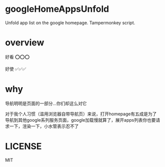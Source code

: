 # googleHomeAppsUnfold
Unfold app list on the google homepage. Tampermonkey script.

# overview
好看 ⭕⭕⭕

好使 ✅✅✅

# why
导航明明是页面的一部分...你们却这么对它

对于我个人习惯（滥用浏览器自带导航页）来说，打开homepage有五成是为了导航到其他google系列服务页面，google加载慢就算了，展开apps列表你也要请求一下，渲染一下，小水管表示忍不了

# LICENSE
MIT
